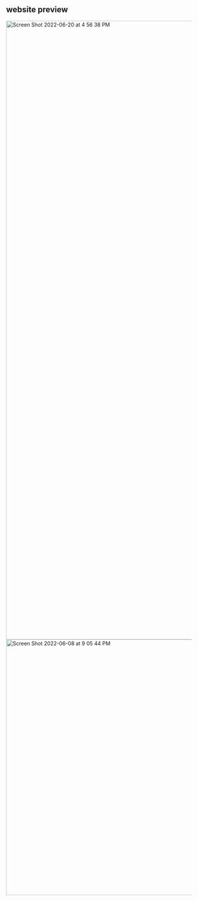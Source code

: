 ## website preview

<img width="1680" alt="Screen Shot 2022-06-20 at 4 56 38 PM" src="https://user-images.githubusercontent.com/70664877/174690352-30da1378-811e-4a80-bd05-4ad031e503d4.png">

<img width="694" alt="Screen Shot 2022-06-08 at 9 05 44 PM" src="https://user-images.githubusercontent.com/70664877/172761957-8c8fd50c-115b-4559-a0d4-3c4990a9f311.png">
